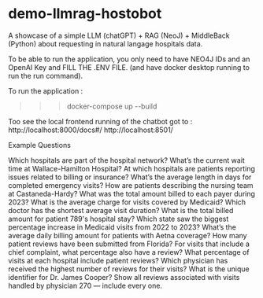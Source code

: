 # demo-llmrag-hostobot
A showcase of a simple LLM (chatGPT) + RAG (NeoJ) + MiddleBack (Python) about requesting in natural langage hospitals data.

To be able to run the application, you only need to have NEO4J IDs and an OpenAI Key and FILL THE .ENV FILE. (and have docker desktop running to run the run command).

To run the application :
>>> docker-compose up --build

Too see the local frontend running of the chatbot got to :
http://localhost:8000/docs#/
http://localhost:8501/




Example Questions

Which hospitals are part of the hospital network?
What’s the current wait time at Wallace-Hamilton Hospital?
At which hospitals are patients reporting issues related to billing or insurance?
What’s the average length in days for completed emergency visits?
How are patients describing the nursing team at Castaneda-Hardy?
What was the total amount billed to each payer during 2023?
What is the average charge for visits covered by Medicaid?
Which doctor has the shortest average visit duration?
What is the total billed amount for patient 789's hospital stay?
Which state saw the biggest percentage increase in Medicaid visits from 2022 to 2023?
What’s the average daily billing amount for patients with Aetna coverage?
How many patient reviews have been submitted from Florida?
For visits that include a chief complaint, what percentage also have a review?
What percentage of visits at each hospital include patient reviews?
Which physician has received the highest number of reviews for their visits?
What is the unique identifier for Dr. James Cooper?
Show all reviews associated with visits handled by physician 270 — include every one.